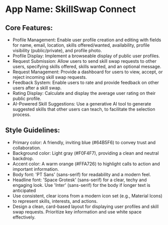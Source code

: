 # **App Name**: SkillSwap Connect

## Core Features:

- Profile Management: Enable user profile creation and editing with fields for name, email, location, skills offered/wanted, availability, profile visibility (public/private), and profile photo.
- Profile Display: Implement a browseable display of public user profiles.
- Request Submission: Allow users to send skill swap requests to other users, specifying skills offered, skills wanted, and an optional message.
- Request Management: Provide a dashboard for users to view, accept, or reject incoming skill swap requests.
- Feedback System: Enable users to rate and provide feedback on other users after a skill swap.
- Rating Display: Calculate and display the average user rating on their public profile.
- AI-Powered Skill Suggestions: Use a generative AI tool to generate suggested skills that other users can teach, to facilitate the selection process.

## Style Guidelines:

- Primary color: A friendly, inviting blue (#64B5F6) to convey trust and collaboration.
- Background color: Light gray (#F0F4F7), providing a clean and neutral backdrop.
- Accent color: A warm orange (#FFA726) to highlight calls to action and important information.
- Body font: 'PT Sans' (sans-serif) for readability and a modern feel.
- Headline font: 'Space Grotesk' (sans-serif) for a clear, techy and engaging look. Use 'Inter' (sans-serif) for the body if longer text is anticipated
- Use consistent, clear icons from a modern icon set (e.g., Material Icons) to represent skills, interests, and actions.
- Design a clean, card-based layout for displaying user profiles and skill swap requests. Prioritize key information and use white space effectively.